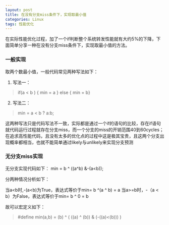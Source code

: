 ```yaml
---
layout: post
title: 在没有分支miss条件下，实现取最小值
categories: Linux
tags: 性能优化
---
```

在实际性能优化过程，加了一个if判断整个系统转发性能就有大约5%的下降，下面简单分享一种在没有分支miss条件下，实现取最小值的方法。
### 一般实现
取两个数最小值，一般代码常见两种写法如下：

1. 写法一：

>if(a  < b ) { min = a } else { min = b}

2. 写法二：

>min =  a < b ? a:b;

这两种写法只是代码写法不一致，实际都是通过一个if的语句的比较，存在if语句就代码运行过程就存在分支miss，而一个分支的miss的开销范围40到60cycles；在追求高性能代码，且没有太多的优化点的过程中这是极其宝贵，且这两个分支出现概率都相当，也就不能简单通过likely与unlikely来实现分支预测

### 无分支miss实现
无分支实现代码如下：
min = b ^ ((a^b) &-(a<b));

分两种情况分析如下：

当a<b时,-(a<b)为True，表达式等价于min= b ^(a ^ b) = a
当a>=b时，-（a < b）为False，表达式等价于min= b ^ 0 = b

故可以宏定义如下：
>#define min(a,b) = (b) ^ ( ((a) ^ (b)) & (-((a)<(b))) )


